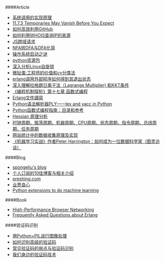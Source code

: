 ####Article
* [系统调用的实现原理](http://blog.csdn.net/chosen0ne/article/details/7721550) 
* [11.7.3 Temporaries May Vanish Before You Expect](http://gcc.gnu.org/onlinedocs/gcc/Temporaries.html)
* [如何高效利用GitHub](http://www.yangzhiping.com/tech/github.html)
* [如何利用WHOIS查询IP的来源](http://www.bitscn.com/network/hack/200607/29352.html)
* [JS跨域请求](http://blog.csdn.net/chosen0ne/article/details/7333626)
* [NFA转DFA与DFA化简](http://blog.163.com/it_novice/blog/static/2091830692013465450493/)
* [操作系统启动之谜](http://oilbeater.com/2012/06/29/the-secret-of-os-startup/)
* [python资源包](http://www.lfd.uci.edu/~gohlke/pythonlibs/)
* [深入分析Linux自旋锁](http://blog.chinaunix.net/uid-20543672-id-3252604.html)
* [微扯蛋:工程师的价值和cy分类法](http://blog.cydu.net/2012/09/cy_values_classified.html)
* [erlang调用外部程序如何得到其退出状态](http://blog.csdn.net/skymanwu/article/details/8284373)
* [深入理解拉格朗日乘子法（Lagrange Multiplier) 和KKT条件](http://blog.csdn.net/xianlingmao/article/details/7919597)
* [《编程机制探析》第十七章 函数式编程](http://buaawhl.iteye.com/blog/1160429)
* [Erlang文件讀寫](http://mooooscar.blogspot.com/2009/03/erlang-programming-with-files.html)
* [Python语法解析器PLY——lex and yacc in Python](http://blog.csdn.net/chosen0ne/article/details/8077880)
* [Python函数式编程指南：目录和参考 ](http://www.cnblogs.com/huxi/archive/2011/07/15/2107536.html)
* [Hessian 原理分析](http://hi.baidu.com/ecspell/item/b4a284cd18d8473299b498ad)
* [时钟周期、振荡周期、机器周期、CPU周期、状态周期、指令周期、总线周期、任务周期](http://blog.csdn.net/yangtalent1206/article/details/5853017)
* [网站统计中的数据收集原理及实现](http://blog.codinglabs.org/articles/how-web-analytics-data-collection-system-work.html)
* [《机器学习实战》作者Peter Harrington：如何成为一位数据科学家（图灵访谈）](http://blog.csdn.net/wdxin1322/article/details/12186441)

####Blog
* [spongeliu's blog](http://www.spongeliu.com/)
* [个人订阅的10佳博客与相关介绍](http://hedengcheng.com/?p=676)
* [preshing.com](http://preshing.com/)
* [业界良心](http://www.lfd.uci.edu/~gohlke/pythonlibs)
* [Python extensions to do machine learning](http://www.xavierdupre.fr/blog/2013-09-15_nojs.html)

####Book
* [High-Performance Browser Networking](http://chimera.labs.oreilly.com/books/1230000000545/index.html)
* [Frequently Asked Questions about Erlang](http://www.erlang.org/faq/faq.html)

####验证码识别
* [用Python+PIL进行图像处理](http://wenku.baidu.com/view/6a41fff4f61fb7360b4c658d.html)
* [如何识别高级的验证码](http://huaidan.org/archives/2085.html)
* [常见验证码的弱点与验证码识别](http://drops.wooyun.org/tips/141)
* [我们身边的验证码技术](http://everet.org/2012/07/captcha-around-us.html)
